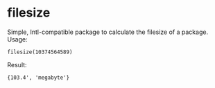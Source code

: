 # filesize 

Simple, Intl-compatible package to calculate the filesize of a package. Usage:

` filesize(10374564589) `

Result:

` {103.4', 'megabyte'} `
